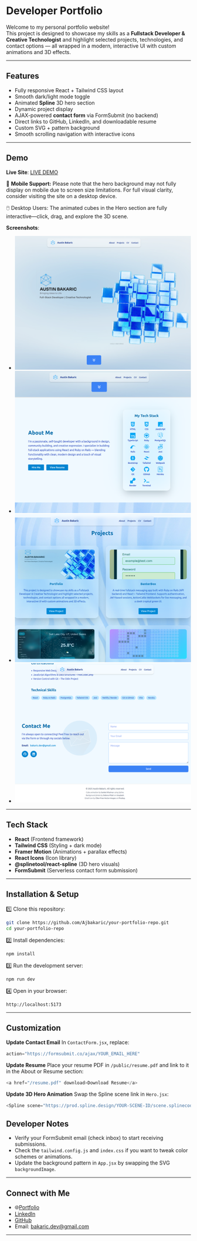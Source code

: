 #  Developer Portfolio

Welcome to my personal portfolio website!  
This project is designed to showcase my skills as a **Fullstack Developer & Creative Technologist** and highlight selected projects, technologies, and contact options — all wrapped in a modern, interactive UI with custom animations and 3D effects.

---

##  Features

- Fully responsive React + Tailwind CSS layout  
- Smooth dark/light mode toggle  
- Animated **Spline** 3D hero section  
- Dynamic project display  
- AJAX-powered **contact form** via FormSubmit (no backend)  
- Direct links to GitHub, LinkedIn, and downloadable resume  
- Custom SVG + pattern background  
- Smooth scrolling navigation with interactive icons

---

## Demo

 **Live Site**: [LIVE DEMO](https://portfolio-x1ib.onrender.com/)

📱 **Mobile Support:**  Please note that the hero background may not fully display on mobile due to screen size limitations. For full visual clarity, consider visiting the site on a desktop device.

🖱️ Desktop Users: The animated cubes in the Hero section are fully interactive—click, drag, and explore the 3D scene.

**Screenshots**:
- ![Hero Section Screenshot](/frontend/public/screenshots/hero.png)
- ![About Section Screenshot](/frontend/public/screenshots/about.png)
- ![Projects  Screenshot](frontend/public/screenshots/projects.png)
- ![Contact Form Screenshot](frontend/public/screenshots/contact.png)

---

## Tech Stack

- **React** (Frontend framework)
- **Tailwind CSS** (Styling + dark mode)
- **Framer Motion** (Animations + parallax effects)
- **React Icons** (Icon library)
- **@splinetool/react-spline** (3D hero visuals)
- **FormSubmit** (Serverless contact form submission)

---

## Installation & Setup

1️⃣ Clone this repository:

```bash
git clone https://github.com/Ajbakaric/your-portfolio-repo.git
cd your-portfolio-repo
````

2️⃣ Install dependencies:

```bash
npm install
```

3️⃣ Run the development server:

```bash
npm run dev
```

4️⃣ Open in your browser:

```
http://localhost:5173
```

---

##  Customization

 **Update Contact Email**
In `ContactForm.jsx`, replace:

```js
action="https://formsubmit.co/ajax/YOUR_EMAIL_HERE"
```

**Update Resume**
Place your resume PDF in `/public/resume.pdf` and link to it in the About or Resume section:

```js
<a href="/resume.pdf" download>Download Resume</a>
```

 **Update 3D Hero Animation**
Swap the Spline scene link in `Hero.jsx`:

```js
<Spline scene="https://prod.spline.design/YOUR-SCENE-ID/scene.splinecode" />
```


##  Developer Notes

* Verify your FormSubmit email (check inbox) to start receiving submissions.
* Check the `tailwind.config.js` and `index.css` if you want to tweak color schemes or animations.
* Update the background pattern in `App.jsx` by swapping the SVG `backgroundImage`.

---

##  Connect with Me

* 🌐[Portfolio](https://your-deployed-site.com)
*  [LinkedIn](https://www.linkedin.com/in/austin-bakaric/)
* [GitHub](https://github.com/Ajbakaric)
*  Email: [bakaric.dev@gmail.com](mailto:bakaric.dev@gmail.com)

---
